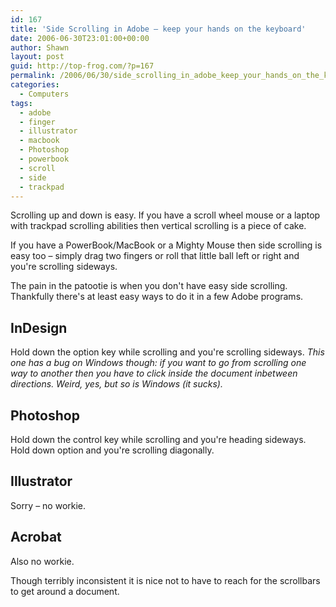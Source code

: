 ```yaml
---
id: 167
title: 'Side Scrolling in Adobe – keep your hands on the keyboard'
date: 2006-06-30T23:01:00+00:00
author: Shawn
layout: post
guid: http://top-frog.com/?p=167
permalink: /2006/06/30/side_scrolling_in_adobe_keep_your_hands_on_the_keyboard/
categories:
  - Computers
tags:
  - adobe
  - finger
  - illustrator
  - macbook
  - Photoshop
  - powerbook
  - scroll
  - side
  - trackpad
---
```

Scrolling up and down is easy. If you have a scroll wheel mouse or a laptop with trackpad scrolling abilities then vertical scrolling is a piece of cake. 

If you have a PowerBook/MacBook or a Mighty Mouse then side scrolling is easy too – simply drag two fingers or roll that little ball left or right and you're scrolling sideways.

The pain in the patootie is when you don't have easy side scrolling. Thankfully there's at least easy ways to do it in a few Adobe programs.

<!--more-->

## InDesign

Hold down the option key while scrolling and you're scrolling sideways. _This one has a bug on Windows though: if you want to go from scrolling one way to another then you have to click inside the document inbetween directions. Weird, yes, but so is Windows (it sucks)._

## Photoshop

Hold down the control key while scrolling and you're heading sideways. Hold down option and you're scrolling diagonally.

## Illustrator

Sorry – no workie.

## Acrobat

Also no workie.

Though terribly inconsistent it is nice not to have to reach for the scrollbars to get around a document.